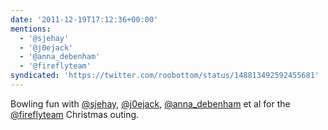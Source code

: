 ```yaml
---
date: '2011-12-19T17:12:36+00:00'
mentions:
  - '@sjehay'
  - '@j0ejack'
  - '@anna_debenham'
  - '@fireflyteam'
syndicated: 'https://twitter.com/roobottom/status/148813492592455681'
---
```

Bowling fun with [@sjehay](https://twitter.com/@sjehay), [@j0ejack](https://twitter.com/@j0ejack), [@anna_debenham](https://twitter.com/@anna_debenham) et al for the [@fireflyteam](https://twitter.com/@fireflyteam) Christmas outing.
